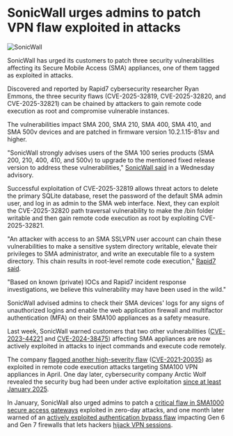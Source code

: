 # SonicWall urges admins to patch VPN flaw exploited in attacks

![SonicWall](https://www.bleepstatic.com/content/hl-images/2025/05/08/SonicWall.jpg)

SonicWall has urged its customers to patch three security vulnerabilities affecting its Secure Mobile Access (SMA) appliances, one of them tagged as exploited in attacks.

Discovered and reported by Rapid7 cybersecurity researcher Ryan Emmons, the three security flaws (CVE-2025-32819, CVE-2025-32820, and CVE-2025-32821) can be chained by attackers to gain remote code execution as root and compromise vulnerable instances.

The vulnerabilities impact SMA 200, SMA 210, SMA 400, SMA 410, and SMA 500v devices and are patched in firmware version 10.2.1.15-81sv and higher.

"SonicWall strongly advises users of the SMA 100 series products (SMA 200, 210, 400, 410, and 500v) to upgrade to the mentioned fixed release version to address these vulnerabilities," [SonicWall said](https://psirt.global.sonicwall.com/vuln-detail/SNWLID-2025-0011) in a Wednesday advisory.

Successful exploitation of CVE-2025-32819 allows threat actors to delete the primary SQLite database, reset the password of the default SMA admin user, and log in as admin to the SMA web interface. Next, they can exploit the CVE-2025-32820 path traversal vulnerability to make the /bin folder writable and then gain remote code execution as root by exploiting CVE-2025-32821.

"An attacker with access to an SMA SSLVPN user account can chain these vulnerabilities to make a sensitive system directory writable, elevate their privileges to SMA administrator, and write an executable file to a system directory. This chain results in root-level remote code execution," [Rapid7 said](https://www.rapid7.com/blog/post/2025/05/07/multiple-vulnerabilities-in-sonicwall-sma-100-series-2025/).

"Based on known (private) IOCs and Rapid7 incident response investigations, we believe this vulnerability may have been used in the wild."

SonicWall advised admins to check their SMA devices' logs for any signs of unauthorized logins and enable the web application firewall and multifactor authentication (MFA) on their SMA100 appliances as a safety measure.

Last week, SonicWall warned customers that two other vulnerabilities ([CVE-2023-44221](https://psirt.global.sonicwall.com/vuln-detail/SNWLID-2023-0018) and [CVE-2024-38475](https://psirt.global.sonicwall.com/vuln-detail/SNWLID-2024-0018)) affecting SMA appliances are now actively exploited in attacks to inject commands and execute code remotely.

The company [flagged another high-severity flaw](https://www.bleepingcomputer.com/news/security/cisa-tags-sonicwall-vpn-flaw-as-actively-exploited-in-attacks/) ([CVE-2021-20035](https://psirt.global.sonicwall.com/vuln-detail/SNWLID-2021-0022)) as exploited in remote code execution attacks targeting SMA100 VPN appliances in April. One day later, cybersecurity company Arctic Wolf revealed the security bug had been under active exploitation [since at least January 2025](https://www.bleepingcomputer.com/news/security/sonicwall-sma-vpn-devices-targeted-in-attacks-since-january/).

In January, SonicWall also urged admins to patch a [critical flaw in SMA1000 secure access gateways](https://www.bleepingcomputer.com/news/security/sonicwall-warns-of-sma1000-rce-flaw-exploited-in-zero-day-attacks/) exploited in zero-day attacks, and one month later warned of an [actively exploited authentication bypass flaw](https://www.bleepingcomputer.com/news/security/sonicwall-firewall-bug-leveraged-in-attacks-after-poc-exploit-release/) impacting Gen 6 and Gen 7 firewalls that lets hackers [hijack VPN sessions](https://www.bleepingcomputer.com/news/security/sonicwall-firewall-exploit-lets-hackers-hijack-vpn-sessions-patch-now/).